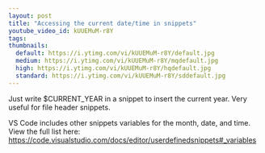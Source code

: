 ```yaml
---
layout: post
title: "Accessing the current date/time in snippets"
youtube_video_id: kUUEMuM-r8Y
tags:
thumbnails:
  default: https://i.ytimg.com/vi/kUUEMuM-r8Y/default.jpg
  medium: https://i.ytimg.com/vi/kUUEMuM-r8Y/mqdefault.jpg
  high: https://i.ytimg.com/vi/kUUEMuM-r8Y/hqdefault.jpg
  standard: https://i.ytimg.com/vi/kUUEMuM-r8Y/sddefault.jpg
---
```


Just write $CURRENT_YEAR in a snippet to insert the current year. Very useful for file header snippets.

VS Code includes other snippets variables for the month, date, and time. View the full list here: https://code.visualstudio.com/docs/editor/userdefinedsnippets#_variables
